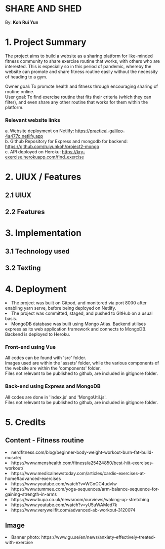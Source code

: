 # SHARE AND SHED

By: <b>Koh Rui Yun</b>

# 1. Project Summary
The project aims to build a website as a sharing platform for like-minded fitness community to share exercise routine that works, with others who are interested. 
This is especially so in this period of pandemic, whereby the website can promote and share fitness routine easily without the necessity of heading to a gym. 

Owner goal: To promote health and fitness through encouraging sharing of routine online. <br>
User goal: To find exercise routine that fits their criteria (which they can filter), and even share any other routine that works for them within the platform. 

  ### Relevant website links
  a. Website deployment on Netlify: https://practical-galileo-4a477c.netlify.app <br>
  b. Github Repository for Express and mongodb for backend: https://github.com/ruiyunkoh/project2-mongo <br>
  c. API deployed on Heroku: https://kry-exercise.herokuapp.com/find_exercise

# 2. UIUX / Features

 ## 2.1 UIUX
 
 
 ## 2.2 Features
 
# 3. Implementation

 ## 3.1 Technology used
 
 ## 3.2 Texting
 
# 4. Deployment
  
  <li> The project was built on Gitpod, and monitored via port 8000 after enabling yarn serve, before being deployed on Netlify. </li>
  <li> The project was committed, staged, and pushed to GitHub on a usual basis. </li>
  <li> MongoDB database was built using Mongo Atlas. Backend utilises express as its web application framework and connects to MongoDB. Backend is deployed to Heroku. </li>
  
  ### Front-end using Vue
  All codes can be found with 'src' folder. <br>
  Images used are within the 'assets' folder, while the various components of the website are within the 'components' folder. <br>
  Files not relevant to be published to github, are included in gitignore folder. <br>
  
  ### Back-end using Express and MongoDB
  All codes are done in 'index.js' and 'MongoUtil.js'. <br>
  Files not relevant to be published to github, are included in gitignore folder. <br>


# 5. Credits

 ## Content - Fitness routine
 <li> nerdfitness.com/blog/beginner-body-weight-workout-burn-fat-build-muscle/ </li>
 <li> https://www.menshealth.com/fitness/a25424850/best-hiit-exercises-workout/ </li>
 <li> https://www.medicalnewstoday.com/articles/cardio-exercises-at-home#advanced-exercises </li>
 <li> https://www.youtube.com/watch?v=WGnCC4udvlw </li>
 <li> https://www.tummee.com/yoga-sequences/arm-balance-sequence-for-gaining-strength-in-arms </li>
 <li> https://www.bupa.co.uk/newsroom/ourviews/waking-up-stretching </li>
 <li> https://www.youtube.com/watch?v=yU5uWAMed7k </li>
 <li> https://www.verywellfit.com/advanced-ab-workout-3120074 </li>
 
 ## Image
 <li> Banner photo: https://www.gu.se/en/news/anxiety-effectively-treated-with-exercise </li>
 

